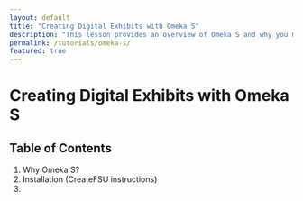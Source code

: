 ```yaml
---
layout: default
title: "Creating Digital Exhibits with Omeka S"
description: "This lesson provides an overview of Omeka S and why you may want to use it. It also goes over how to add objects and customize the metadata for each object. Finally, you will learn how to build exhibits using Omeka S sites."
permalink: /tutorials/omeka-s/
featured: true 
---
```


# Creating Digital Exhibits with Omeka S

## Table of Contents 
1. Why Omeka S?
2. Installation (CreateFSU instructions)
3. 
